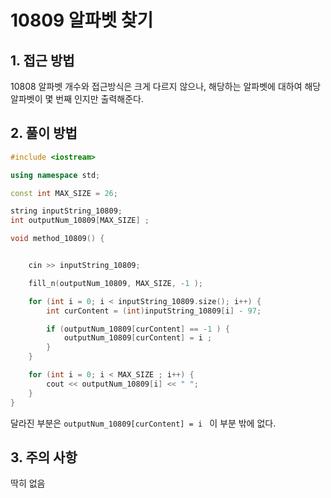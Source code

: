 # 10809 알파벳 찾기

## 1. 접근 방법 

10808 알파벳 개수와 접근방식은 크게 다르지 않으나, 해당하는 알파벳에 대하여 해당 알파벳이 몇 번째 인지만 출력해준다. 

## 2. 풀이 방법 

```C++
#include <iostream>

using namespace std;

const int MAX_SIZE = 26;

string inputString_10809;
int outputNum_10809[MAX_SIZE] ;

void method_10809() {


    cin >> inputString_10809;

    fill_n(outputNum_10809, MAX_SIZE, -1 );

    for (int i = 0; i < inputString_10809.size(); i++) {
        int curContent = (int)inputString_10809[i] - 97;

        if (outputNum_10809[curContent] == -1 ) {
            outputNum_10809[curContent] = i ;
        }
    }

    for (int i = 0; i < MAX_SIZE ; i++) {
        cout << outputNum_10809[i] << " ";
    }
}
```

 달라진 부분은 `outputNum_10809[curContent] = i ` 이 부분 밖에 없다. 

## 3. 주의 사항 

딱히 없음 

